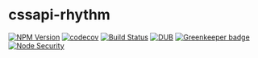 # cssapi-rhythm

[![NPM Version](https://img.shields.io/npm/v/folktale-validations.svg)](https://www.npmjs.com/package/cssapi-rhythm)
[![codecov](https://img.shields.io/codecov/c/github/Undistraction/cssapi-rhythm.svg)](https://codecov.io/gh/Undistraction/cssapi-rhythm)
[![Build Status](https://img.shields.io/travis/Undistraction/cssapi-rhythm.svg)](https://travis-ci.org/Undistraction/cssapi-rhythm)
[![DUB](https://img.shields.io/dub/l/vibe-d.svg)](./LICENSE.md)
[![Greenkeeper badge](https://badges.greenkeeper.io/Undistraction/cssapi-rhythm.svg)](https://greenkeeper.io/)
[![Node Security](https://nodesecurity.io/orgs/undistraction/projects/f746f56f-50e3-4078-a9d1-edfdf3500801/badge)](https://nodesecurity.io/orgs/undistraction/projects/f746f56f-50e3-4078-a9d1-edfdf3500801)
